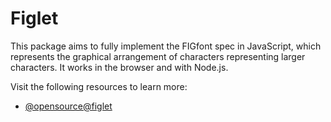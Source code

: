 # Figlet

This package aims to fully implement the FIGfont spec in JavaScript, which represents the graphical arrangement of characters representing larger characters. It works in the browser and with Node.js.

Visit the following resources to learn more:

- [@opensource@figlet](https://github.com/patorjk/figlet.js)
